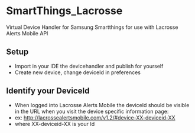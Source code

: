 # SmartThings_Lacrosse

Virtual Device Handler for Samsung Smartthings for use with Lacrosse Alerts Mobile API

## Setup

* Import in your IDE the devicehandler and publish for yourself
* Create new device, change deviceId in preferences

## Identify your DeviceId

* When logged into Lacrosse Alerts Mobile the deviceId should be visible in the URL when you visit the device specific information page:
* ex: http://lacrossealertsmobile.com/v1.2/#device-XX-deviceid-XX 
* where XX-deviceid-XX is your Id
